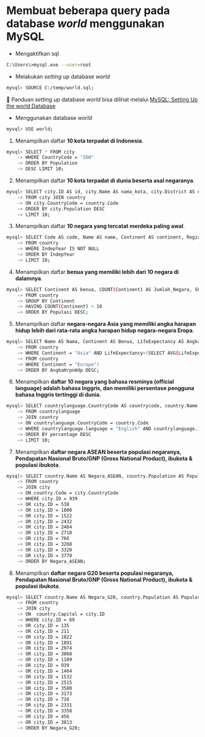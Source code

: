 # Membuat beberapa query pada database *world* menggunakan MySQL

- Mengaktifkan sql
```bash
C:\Users\>mysql.exe --user=root
```

- Melakukan *setting up* database *world*
```bash
mysql> SOURCE C:/temp/world.sql;
```

📌 Panduan *setting up* database *world* bisa dilihat melalui [MySQL: Setting Up the world Database](https://dev.mysql.com/doc/world-setup/en/)

- Menggunakan database *world*
```bash
mysql> USE world;
```

1. Menampilkan daftar **10 kota terpadat di Indonesia**.
```bash
mysql> SELECT * FROM city
    -> WHERE CountryCode = "IDN"
    -> ORDER BY Population
    -> DESC LIMIT 10;
```

2. Menampilkan daftar **10 kota terpadat di dunia beserta asal negaranya**.
```bash
mysql> SELECT city.ID AS id, city.Name AS nama_kota, city.District AS district, country.Name AS negara, city.Population AS population
    -> FROM city JOIN country
    -> ON city.CountryCode = country.Code
    -> ORDER BY city.Population DESC
    -> LIMIT 10;
```

3. Menampilkan daftar **10 negara yang tercatat merdeka paling awal**.
```bash
mysql> SELECT Code AS code, Name AS name, Continent AS continent, Region as region, IndepYear as tahun_merdeka
    -> FROM country
    -> WHERE IndepYear IS NOT NULL
    -> ORDER BY IndepYear
    -> LIMIT 10;
```

4. Menampilkan daftar **benua yang memiliki lebih dari 10 negara di dalamnya**.
```bash
mysql> SELECT Continent AS benua, COUNT(Continent) AS Jumlah_Negara, SUM(Population) AS Populasi, AVG(LifeExpectancy) AS Rata_AngkaHrpnHdp
    -> FROM country
    -> GROUP BY Continent
    -> HAVING COUNT(Continent) > 10
    -> ORDER BY Populasi DESC;
```

5. Menampilkan daftar **negara-negara Asia yang memiliki angka harapan hidup lebih dari rata-rata angka harapan hidup negara-negara Eropa**.
```bash
mysql> SELECT Name AS Nama, Continent AS Benua, LifeExpectancy AS AngkaHrpnHdp, GNP
    -> FROM country
    -> WHERE Continent = "Asia" AND LifeExpectancy>(SELECT AVG(LifeExpectancy)
    -> FROM country
    -> WHERE Continent = "Europe")
    -> ORDER BY AngkaHrpnHdp DESC;
```

6. Menampilkan **daftar 10 negara yang bahasa resminya (official language) adalah bahasa Inggris, dan memiliki persentase pengguna bahasa Inggris tertinggi di dunia**.
```bash
mysql> SELECT countrylanguage.CountryCode AS countrycode, country.Name AS name, countrylanguage.Language AS language, countrylanguage.IsOfficial as isOfficial, countrylanguage.Percentage as percentage
    -> FROM countrylanguage
    -> JOIN country
    -> ON countrylanguage.CountryCode = country.Code
    -> WHERE countrylanguage.language = "English" AND countrylanguage.isOfficial = "T"
    -> ORDER BY percentage DESC
    -> LIMIT 10;
```

7. Menampilkan **daftar negara ASEAN beserta populasi negaranya, Pendapatan Nasional Bruto/GNP (Gross National Product), ibukota & populasi ibukota**.
```bash
mysql> SELECT country.Name AS Negara_ASEAN, country.Population AS Populasi_Negara, country.GNP AS GNP, city.Name AS Ibukota_Negara, city.Population AS Populasi_Ibukota
    -> FROM country
    -> JOIN city
    -> ON country.Code = city.CountryCode
    -> WHERE city.ID = 939
    -> OR city.ID = 538
    -> OR city.ID = 1800
    -> OR city.ID = 1522
    -> OR city.ID = 2432
    -> OR city.ID = 2464
    -> OR city.ID = 2710
    -> OR city.ID = 766
    -> OR city.ID = 3208
    -> OR city.ID = 3320
    -> OR city.ID = 3770
    -> ORDER BY Negara_ASEAN;
```

8. Menampilkan **daftar negara G20 beserta populasi negaranya, Pendapatan Nasional Bruto/GNP (Gross National Product), ibukota & populasi ibukota**.
```bash
mysql> SELECT country.Name AS Negara_G20, country.Population AS Populasi_Negara, country.GNP AS GNP, city.Name AS Ibukota, city.Population AS Populasi_Ibukota
    -> FROM country
    -> JOIN city
    -> ON  country.Capital = city.ID
    -> WHERE city.ID = 69
    -> OR city.ID = 135
    -> OR city.ID = 211
    -> OR city.ID = 1822
    -> OR city.ID = 1891
    -> OR city.ID = 2974
    -> OR city.ID = 3068
    -> OR city.ID = 1109
    -> OR city.ID = 939
    -> OR city.ID = 1464
    -> OR city.ID = 1532
    -> OR city.ID = 2515
    -> OR city.ID = 3580
    -> OR city.ID = 3173
    -> OR city.ID = 716
    -> OR city.ID = 2331
    -> OR city.ID = 3358
    -> OR city.ID = 456
    -> OR city.ID = 3813
    -> ORDER BY Negara_G20;
```
